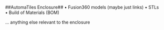 ##AutomaTiles Enclosure##
• Fusion360 models (maybe just links)
• STLs
• Build of Materials (BOM)

... anything else relevant to the enclosure